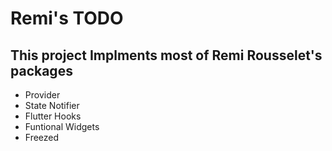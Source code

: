 # Remi's TODO

## This project Implments most of Remi Rousselet's packages

- Provider
- State Notifier
- Flutter Hooks
- Funtional Widgets
- Freezed 
